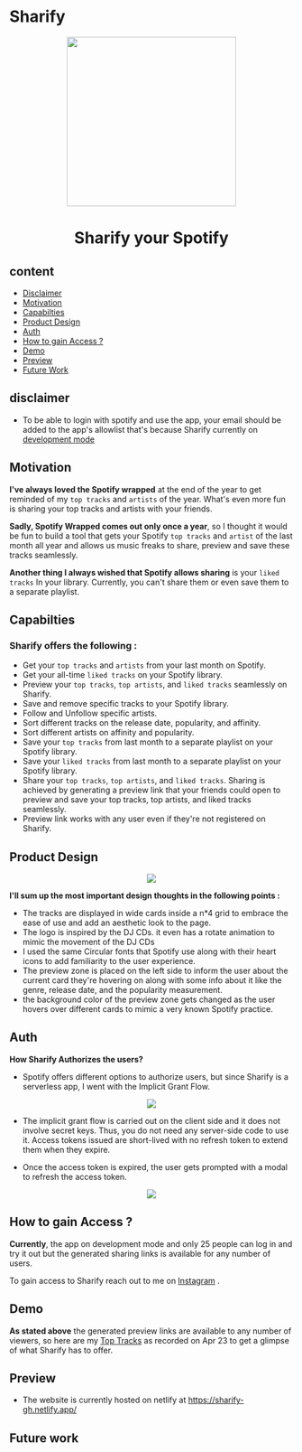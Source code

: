 # Sharify

<p align="center"> 
  <img src="https://user-images.githubusercontent.com/65967989/233854956-300c21e4-cbc6-4fd4-a9b8-613ce8ccfe24.png" style="width: 300px; height: 300px;"/>
</p>
<p align="center"> 
  <h1 align="center">Sharify your Spotify</h1>
</p>


## content
 - [Disclaimer](https://github.com/A-bahaa/Sharify-Documentation#disclaimer) 
 - [Motivation](https://github.com/A-bahaa/Sharify-Documentation#motivation) 
 - [Capabilties](https://github.com/A-bahaa/Sharify-Documentation#capabilties)
 - [Product Design](https://github.com/A-bahaa/Sharify-Documentation#product-design)
 - [Auth](https://github.com/A-bahaa/Sharify-Documentation#auth)
 - [How to gain Access ?](https://github.com/A-bahaa/Sharify-Documentation#how-to-gain-access-) 
 - [Demo](https://github.com/A-bahaa/Sharify-Documentation#demo)
 - [Preview](https://github.com/A-bahaa/Sharify-Documentation#preview)
 - [Future Work](https://github.com/A-bahaa/Sharify-Documentation#future-work) 

## disclaimer
 - To be able to login with spotify and use the app, your email should be added to the app's allowlist that's because Sharify currently on [development mode](https://developer.spotify.com/documentation/web-api/concepts/quota-modes#:~:text=App%20Settings%3A-,Development%20mode,-Newly%2Dcreated%20apps)
 
 
 ## Motivation
 
 **I've always loved the Spotify wrapped** at the end of the year to get reminded of my `top tracks` and `artists` of the year. What's even more fun is sharing your top tracks and artists with your friends. 
 
 **Sadly, Spotify Wrapped comes out only once a year**, so I thought it would be fun to build a tool that gets your Spotify `top tracks` and `artist` of the last month all year and allows us music freaks to share, preview and save these tracks seamlessly.
 
 **Another thing I always wished that Spotify allows sharing** is your `liked tracks` In your library. Currently, you can't share them or even save them to a separate playlist.
 
 ## Capabilties
 
### **Sharify offers the following :**
- Get your `top tracks` and `artists` from your last month on Spotify.
- Get your all-time `liked tracks` on your Spotify library.
- Preview your `top tracks`, `top artists`, and `liked tracks` seamlessly on Sharify.
- Save and remove specific tracks to your Spotify library.
- Follow and Unfollow specific artists.
- Sort different tracks on the release date, popularity, and affinity.
- Sort different artists on affinity and popularity.
- Save your `top tracks` from last month to a separate playlist on your Spotify library.
- Save your `liked tracks` from last month to a separate playlist on your Spotify library.
- Share your `top tracks`, `top artists`, and `liked tracks`. Sharing is achieved by generating a preview link that your friends could open to preview and save your top tracks, top artists, and liked tracks seamlessly.
- Preview link works with any user even if they're not registered on Sharify.


## Product Design

<p align="center"> 
  <img src="https://user-images.githubusercontent.com/65967989/233859149-7caa24cc-534e-41cc-a0c6-d5d064a2cc21.png" />
</p>

**I'll sum up the most important design thoughts in the following points :**

- The tracks are displayed in wide cards inside a n*4 grid to embrace the ease of use and add an aesthetic look to the page.
- The logo is inspired by the DJ CDs. it even has a rotate animation to mimic the movement of the DJ CDs 
- I used the same Circular fonts that Spotify use along with their heart icons to add familiarity to the user experience.
- The preview zone is placed on the left side to inform the user about the current card they're hovering on along with some info about it like the genre, release date, and the popularity measurement.
- the background color of the preview zone gets changed as the user hovers over different cards to mimic a very known Spotify practice.




## Auth

**How Sharify Authorizes the users?**

- Spotify offers different options to authorize users, but since Sharify is a serverless app, I went with the Implicit Grant Flow. 
<p align="center"> 
  <img src="https://user-images.githubusercontent.com/65967989/233858341-717911a2-a728-475e-9206-c8fbd3ee11e7.png" />
</p>


- The implicit grant flow is carried out on the client side and it does not involve secret keys. Thus, you do not need any server-side code to use it. Access tokens issued are short-lived with no refresh token to extend them when they expire.

- Once the access token is expired, the user gets prompted with a modal to refresh the access token.

<p align="center"> 
  <img src="https://user-images.githubusercontent.com/65967989/233858332-ad34b5f3-7fea-42c1-92fb-3b6f55926c03.png" />
</p>

## How to gain Access ?

**Currently**, the app on development mode and only 25 people can log in and try it out but the generated sharing links is available for any number of users.

To gain access to Sharify reach out to me on [Instagram](https://www.instagram.com/ghonimzz/) .


## Demo 

**As stated above** the generated preview links are available to any number of viewers, so here are my [Top Tracks](https://sharify-gh.netlify.app/TopTracks?id=6445850d1394f9ebb95f670d) as recorded on Apr 23 to get a glimpse of what Sharify has to offer.



## Preview
- The website is currently hosted on netlify at https://sharify-gh.netlify.app/

## Future work


